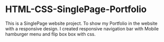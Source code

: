 # HTML-CSS-SinglePage-Portfolio

This is a SinglePage website project. To show my Portfolio in the website with a responsive design. I created responsive navigation bar with Mobile hamburger menu and flip box box with css.
